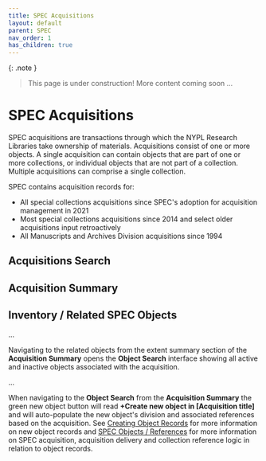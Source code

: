```yaml
---
title: SPEC Acquisitions
layout: default
parent: SPEC
nav_order: 1
has_children: true
---
```


{: .note }
> This page is under construction! 
> More content coming soon ...

# SPEC Acquisitions
SPEC acquisitions are transactions through which the NYPL Research Libraries take ownership of materials. Acquisitions consist of one or more objects. A single acquisition can contain objects that are part of one or more collections, or individual objects that are not part of a collection. Multiple acquisitions can comprise a single collection.

SPEC contains acquisition records for:
- All special collections acquisitions since SPEC's adoption for acquisition management in 2021
- Most special collections acquisitions since 2014 and select older acquisitions input retroactively
- All Manuscripts and Archives Division acquisitions since 1994


## Acquisitions Search

## Acquisition Summary

## Inventory / Related SPEC Objects
...

Navigating to the related objects from the extent summary section of the **Acquisition Summary** opens the **Object Search** interface showing all active and inactive objects associated with the acquisition.  

...

When navigating to the **Object Search** from the **Acquisition Summary** the green new object button will read **+Create new object in [Acquisition title]** and will auto-populate the new object's division and associated references based on the acquisition. See [Creating Object Records](https://nypl.github.io/pres-docs/spec/specObjects.html#creating-object-records) for more information on new object records and [SPEC Objects / References](https://nypl.github.io/pres-docs/spec/specObjectsReferences.html) for more information on SPEC acquisition, acquisition delivery and collection reference logic in relation to object records.

